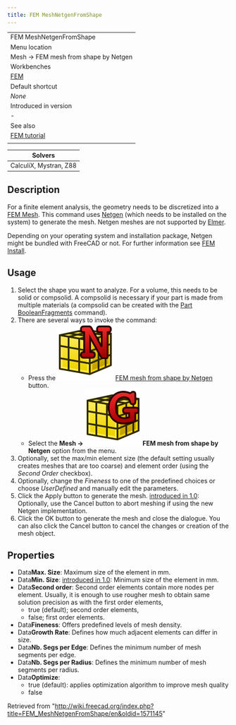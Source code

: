 ```yaml
---
title: FEM MeshNetgenFromShape
---
```


|                                              |
| -------------------------------------------- |
| FEM MeshNetgenFromShape                      |
| Menu location                                |
| Mesh → FEM mesh from shape by Netgen         |
| Workbenches                                  |
| [FEM](/FEM_Workbench "FEM Workbench")        |
| Default shortcut                             |
| _None_                                       |
| Introduced in version                        |
| -                                            |
| See also                                     |
| [FEM tutorial](/FEM_tutorial "FEM tutorial") |
|                                              |

| Solvers                |
| ---------------------- |
| CalculiX, Mystran, Z88 |

## Description

For a finite element analysis, the geometry needs to be discretized into a [FEM Mesh](/FEM_Mesh "FEM Mesh"). This command uses [Netgen](https://www.ngsolve.org/) (which needs to be installed on the system) to generate the mesh. Netgen meshes are not supported by [Elmer](/FEM_SolverElmer "FEM SolverElmer").

Depending on your operating system and installation package, Netgen might be bundled with FreeCAD or not. For further information see [FEM Install](/FEM_Install#Netgen "FEM Install").

## Usage

1. Select the shape you want to analyze. For a volume, this needs to be solid or compsolid. A compsolid is necessary if your part is made from multiple materials (a compsolid can be created with the [Part BooleanFragments](/Part_BooleanFragments "Part BooleanFragments") command).
2. There are several ways to invoke the command:
   - Press the ![](/src/assets/images/FEM_MeshNetgenFromShape.svg) [FEM mesh from shape by Netgen](/FEM_MeshNetgenFromShape "FEM MeshNetgenFromShape") button.
   - Select the **Mesh → ![](/src/assets/images/FEM_MeshGmshFromShape.svg) FEM mesh from shape by Netgen** option from the menu.
3. Optionally, set the max/min element size (the default setting usually creates meshes that are too coarse) and element order (using the _Second Order_ checkbox).
4. Optionally, change the _Fineness_ to one of the predefined choices or choose _UserDefined_ and manually edit the parameters.
5. Click the Apply button to generate the mesh. [introduced in 1.0](/Release_notes_1.0 "Release notes 1.0"): Optionally, use the Cancel button to abort meshing if using the new Netgen implementation.
6. Click the OK button to generate the mesh and close the dialogue. You can also click the Cancel button to cancel the changes or creation of the mesh object.

## Properties

- Data**Max. Size**: Maximum size of the element in mm.
- Data**Min. Size**: [introduced in 1.0](/Release_notes_1.0 "Release notes 1.0"): Minimum size of the element in mm.
- Data**Second order**: Second order elements contain more nodes per element. Usually, it is enough to use rougher mesh to obtain same solution precision as with the first order elements,
  - true (default); second order elements,
  - false; first order elements.
- Data**Fineness**: Offers predefined levels of mesh density.
- Data**Growth Rate**: Defines how much adjacent elements can differ in size.
- Data**Nb. Segs per Edge**: Defines the minimum number of mesh segments per edge.
- Data**Nb. Segs per Radius**: Defines the minimum number of mesh segments per radius.
- Data**Optimize**:
  - true (default): applies optimization algorithm to improve mesh quality
  - false

Retrieved from "<http://wiki.freecad.org/index.php?title=FEM_MeshNetgenFromShape/en&oldid=1571145>"
